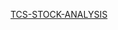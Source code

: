 
<a href="https://github.com/vivek893/TCS-Stock-Analysis/edit/master/README.md](https://github.com/vivek893/TCS-Stock-Analysis/blob/master/TCS%20Report.pbix">TCS-STOCK-ANALYSIS</a>

